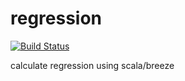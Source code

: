 # regression
[![Build Status](https://travis-ci.org/moc-yuto/regression.svg?branch=master)](https://travis-ci.org/moc-yuto/regression)

calculate regression using scala/breeze
